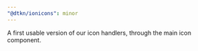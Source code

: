 ```yaml
---
"@dtkn/ionicons": minor
---
```


A first usable version of our icon handlers, through the main icon component.
